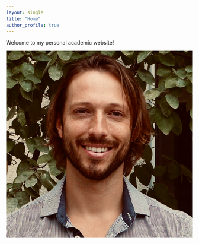 ```yaml
---
layout: single
title: "Home"
author_profile: true
---
```



Welcome to my personal academic website!

![Test Image](/assets/images/profile.jpg)

